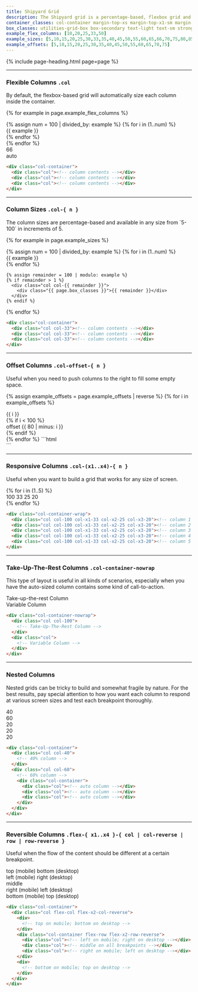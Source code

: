 ```yaml
---
title: Shipyard Grid
description: The Shipyard grid is a percentage-based, flexbox grid and is entirely responsive. Each class needs the foundational `.col` class in order to function properly, and also should be contained inside the `.col-container` as well.
container_classes: col-container margin-top-xs margin-top-x1-sm margin-top-x2-md margin-bottom-xs margin-bottom-x1-sm margin-bottom-x2-md
box_classes: utilities-grid-box box-secondary text-light text-sm strong align-center
example_flex_columns: [10,20,25,33,50]
example_sizes: [5,10,15,20,25,30,33,35,40,45,50,55,60,65,66,70,75,80,85,90,95,100]
example_offsets: [5,10,15,20,25,30,35,40,45,50,55,60,65,70,75]
---
```


{% include page-heading.html page=page %}

---

### Flexible Columns `.col`
<p class="text-light margin-bottom-md">By default, the flexbox-based grid will automatically size each column inside the container.</p>

{% for example in page.example_flex_columns %}
  <div class="{{ page.container_classes }}">
    {% assign num = 100 | divided_by: example %}
    {% for i in (1..num) %}
      <div class="col">
        <div class="{{ page.box_classes }}">{{ example }}</div>
      </div>
    {% endfor %}
  </div>
{% endfor %}
<div class="{{ page.container_classes }}">
  <div class="col col-66 align-center">
    <div class="{{ page.box_classes }}">66</div>
  </div>
  <div class="col align-center">
    <div class="{{ page.box_classes }}">auto</div>
  </div>
</div>

```html
<div class="col-container">
  <div class="col"><!-- column contents --></div>
  <div class="col"><!-- column contents --></div>
  <div class="col"><!-- column contents --></div>
</div>
```

---

### Column Sizes `.col-{ n }`
<p class="text-light margin-bottom-md" markdown="1">The column sizes are percentage-based and available in any size from `5-100` in increments of 5.</p>

{% for example in page.example_sizes %}
  <div class="{{ page.container_classes }}">
    {% assign num = 100 | divided_by: example %}
    {% for i in (1..num) %}
      <div class="col col-{{ example }}">
        <div class="{{ page.box_classes }}">{{ example }}</div>
      </div>
    {% endfor %}

    {% assign remainder = 100 | modulo: example %}
    {% if remainder > 1 %}
      <div class="col col-{{ remainder }}">
        <div class="{{ page.box_classes }}">{{ remainder }}</div>
      </div>
    {% endif %}
  </div>
{% endfor %}

```html
<div class="col-container">
  <div class="col col-33"><!-- column contents --></div>
  <div class="col col-33"><!-- column contents --></div>
  <div class="col col-33"><!-- column contents --></div>
</div>
```

---

### Offset Columns `.col-offset-{ n }`
<p class="text-light margin-bottom-md">Useful when you need to push columns to the right to fill some empty space.</p>

{% assign example_offsets = page.example_offsets | reverse %}
{% for i in example_offsets %}
  <div class="{{ page.container_classes }}">
    <div class="col col-{{ i }}">
      <div class="{{ page.box_classes }}">{{ i }}</div>
    </div>
    {% if i < 100 %}
      <div class="col col-20 col-offset-{{ 80 | minus: i }}">
        <div class="{{ page.box_classes }}">offset {{ 80 | minus: i }}</div>
      </div>
    {% endif %}
  </div>
{% endfor %}
```html
<div class="col-container">
  <div class="col col-70"><!-- column contents --></div>
  <div class="col col-20 col-offset-10"><!-- column contents --></div>
</div>
```

---

### Responsive Columns `.col-(x1..x4)-{ n }`
<p class="text-light margin-bottom-md" markdown="1">Useful when you want to build a grid that works for any size of screen.</p>

<div class="{{ page.container_classes }}">
  {% for i in (1..5) %}
    <div class="col col-100 col-x1-33 col-x2-25 col-x3-20">
      <div class="{{ page.box_classes }}">
        <span class="display-block display-x1-none">100</span>
        <span class="display-none display-x1-block display-x2-none">33</span>
        <span class="display-none display-x2-block display-x3-none">25</span>
        <span class="display-none display-x3-block">20</span>
      </div>
    </div>
  {% endfor %}
</div>

```html
<div class="col-container-wrap">
  <div class="col col-100 col-x1-33 col-x2-25 col-x3-20"><!-- column 1 --></div>
  <div class="col col-100 col-x1-33 col-x2-25 col-x3-20"><!-- column 2 --></div>
  <div class="col col-100 col-x1-33 col-x2-25 col-x3-20"><!-- column 3 --></div>
  <div class="col col-100 col-x1-33 col-x2-25 col-x3-20"><!-- column 4 --></div>
  <div class="col col-100 col-x1-33 col-x2-25 col-x3-20"><!-- column 5 --></div>
</div>
```

---

### Take-Up-The-Rest Columns `.col-container-nowrap`
<p class="text-light margin-bottom-md" markdown="1">This type of layout is useful in all kinds of scenarios, especially when you have the auto-sized column contains some kind of call-to-action.</p>

<div class="{{ page.container_classes | replace: 'col-container', 'col-container-nowrap' }}">
  <div class="col col-100">
    <div class="{{ page.box_classes }}">Take-up-the-rest Column</div>
  </div>
  <div class="col">
    <div class="white-space-nowrap {{ page.box_classes }}">Variable Column</div>
  </div>
</div>

```html
<div class="col-container-nowrap">
  <div class="col col-100">
    <!-- Take-Up-The-Rest Column -->
  </div>
  <div class="col">
    <!-- Variable Column -->
  </div>
</div>
```

---

### Nested Columns
<p class="text-light margin-bottom-md" markdown="1">Nested grids can be tricky to build and somewhat fragile by nature. For the best results, pay special attention to how you want each column to respond at various screen sizes and test each breakpoint thoroughly.</p>

<div class="{{ page.container_classes }}">
  <div class="col col-40 display-flex">
    <div class="{{ page.box_classes }}">40</div>
  </div>
  <div class="col col-60">
    <div class="{{ page.box_classes }} margin-bottom-xs margin-bottom-x1-sm margin-bottom-x2-md">60</div>
    <div class="col-container">
      <div class="col"><div class="{{ page.box_classes }}">20</div></div>
      <div class="col"><div class="{{ page.box_classes }}">20</div></div>
      <div class="col"><div class="{{ page.box_classes }}">20</div></div>
    </div>
  </div>
</div>

```html
<div class="col-container">
  <div class="col col-40">
    <!-- 40% column -->
  </div>
  <div class="col col-60">
    <!-- 60% column -->
    <div class="col-container">
      <div class="col"><!-- auto column --></div>
      <div class="col"><!-- auto column --></div>
      <div class="col"><!-- auto column --></div>
    </div>
  </div>
</div>
```

---

### Reversible Columns `.flex-{ x1..x4 }-{ col | col-reverse | row | row-reverse }`
<p class="text-light margin-bottom-md" markdown="1">Useful when the flow of the content should be different at a certain breakpoint.</p>

<div class="{{ page.container_classes }}">
  <div class="col flex-col flex-x2-col-reverse">
    <div class="{{ page.box_classes }} bg-teal-lighter">
      <span class="teal-darker display-inline display-x2-none">top (mobile)</span>
      <span class="teal-darker display-none display-x2-inline">bottom (desktop)</span>
    </div>
    <div class="col-container margin-top-xs margin-top-x2-sm margin-bottom-xs margin-bottom-x2-sm flex-row flex-x2-row-reverse">
      <div class="col">
        <div class="{{ page.box_classes }} bg-blue-lighter">
          <span class="blue-darker display-inline display-x2-none">left (mobile)</span>
          <span class="blue-darker display-none display-x2-inline">right (desktop)</span>
        </div>
      </div>
      <div class="col">
        <div class="{{ page.box_classes }} bg-green-lighter">
          <span class="green-darker">middle</span>
        </div>
      </div>
      <div class="col">
        <div class="{{ page.box_classes }} bg-yellow-lighter">
          <span class="yellow-darker display-inline display-x2-none">right (mobile)</span>
          <span class="yellow-darker display-none display-x2-inline">left (desktop)</span>
        </div>
      </div>
    </div>
    <div class="{{ page.box_classes }} bg-orange-lightest">
      <span class="orange-darker display-inline display-x2-none">bottom (mobile)</span>
      <span class="orange-darker display-none display-x2-inline">top (desktop)</span>
    </div>
  </div>
</div>

```html
<div class="col-container">
  <div class="col flex-col flex-x2-col-reverse">
    <div>
      <!-- top on mobile; bottom on desktop -->
    </div>
    <div class="col-container flex-row flex-x2-row-reverse">
      <div class="col"><!-- left on mobile; right on desktop --></div>
      <div class="col"><!-- middle on all breakpoints --></div>
      <div class="col"><!-- right on mobile; left on desktop --></div>
    </div>
    <div>
      <!-- bottom on mobile; top on desktop -->
    </div>
  </div>
</div>
```

